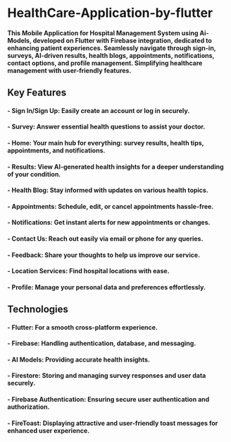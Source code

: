 # HealthCare-Application-by-flutter
#### This Mobile Application for Hospital Management System using Ai-Models, developed on Flutter with Firebase integration, dedicated to enhancing patient experiences. Seamlessly navigate through sign-in, surveys, AI-driven results, health blogs, appointments, notifications, contact options, and profile management. Simplifying healthcare management with user-friendly features.

## Key Features
#### - Sign In/Sign Up: Easily create an account or log in securely.
#### - Survey: Answer essential health questions to assist your doctor.
#### - Home: Your main hub for everything: survey results, health tips, appointments, and notifications.
#### - Results: View AI-generated health insights for a deeper understanding of your condition.
#### - Health Blog: Stay informed with updates on various health topics.
#### - Appointments: Schedule, edit, or cancel appointments hassle-free.
#### - Notifications: Get instant alerts for new appointments or changes.
#### - Contact Us: Reach out easily via email or phone for any queries.
#### - Feedback: Share your thoughts to help us improve our service.
#### - Location Services: Find hospital locations with ease.
#### - Profile: Manage your personal data and preferences effortlessly.

## Technologies
#### - Flutter: For a smooth cross-platform experience.
#### - Firebase: Handling authentication, database, and messaging.
#### - AI Models: Providing accurate health insights.
#### - Firestore: Storing and managing survey responses and user data securely.
#### - Firebase Authentication: Ensuring secure user authentication and authorization.
#### - FireToast: Displaying attractive and user-friendly toast messages for enhanced user experience.

